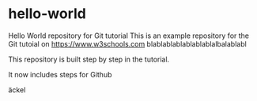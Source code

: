 # hello-world
Hello World repository for Git tutorial
This is an example repository for the Git tutoial on https://www.w3schools.com
blablablablablablablalbalablabl

This repository is built step by step in the tutorial.

It now includes steps for Github

äckel